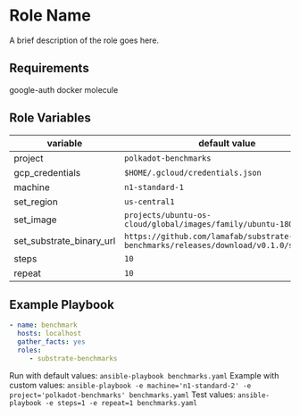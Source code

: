 Role Name
=========

A brief description of the role goes here.

Requirements
------------

google-auth docker molecule



Role Variables
--------------

|  variable	|  default value	|
|---	|---	|
|  project  |  ```polkadot-benchmarks```  |
|  gcp_credentials  |  ```$HOME/.gcloud/credentials.json```  |
|  machine  |  ```n1-standard-1```  |
|  set_region  |  ```us-central1```  |
|  set_image  |  ```projects/ubuntu-os-cloud/global/images/family/ubuntu-1804-lts```  |
|  set_substrate_binary_url  |  ```https://github.com/lamafab/substrate-graph-benchmarks/releases/download/v0.1.0/substrate```  |
|  steps  |  ```10```  |
|  repeat  |  ```10```  |

Example Playbook
----------------
```yaml
- name: benchmark
  hosts: localhost
  gather_facts: yes
  roles:
     - substrate-benchmarks
```
Run with default values:
```ansible-playbook benchmarks.yaml```
Example with custom values:
```ansible-playbook -e machine='n1-standard-2' -e project='polkadot-benchmarks' benchmarks.yaml```
Test values:
```ansible-playbook -e steps=1 -e repeat=1 benchmarks.yaml```
